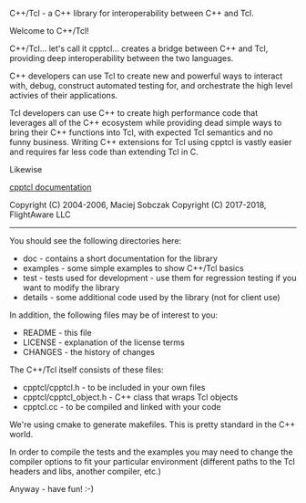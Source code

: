 C++/Tcl - a C++ library for interoperability between C++ and Tcl.

Welcome to C++/Tcl!

C++/Tcl... let's call it cpptcl... creates a bridge between C++ and Tcl, providing deep interoperability between the two languages.

C++ developers can use Tcl to create new and powerful ways to interact with, debug, construct automated testing for, and orchestrate the high level activies of their applications.

Tcl developers can use C++ to create high performance code that leverages all of the C++ ecosystem while providing dead simple ways to bring their C++ functions into Tcl, with expected Tcl semantics and no funny business. Writing C++ extensions for Tcl using cpptcl is vastly easier and requires far less code than extending Tcl in C.

Likewise 

[cpptcl documentation](https://github.com/flightaware/cpptcl/tree/master/doc)

Copyright (C) 2004-2006, Maciej Sobczak
Copyright (C) 2017-2018, FlightAware LLC

---

You should see the following directories here:

- doc      - contains a short documentation for the library
- examples - some simple examples to show C++/Tcl basics
- test     - tests used for development - use them for regression testing
             if you want to modify the library
- details  - some additional code used by the library (not for client use)

In addition, the following files may be of interest to you:

- README   - this file
- LICENSE  - explanation of the license terms
- CHANGES  - the history of changes


The C++/Tcl itself consists of these files:
- cpptcl/cpptcl.h - to be included in your own files
- cpptcl/cpptcl_object.h - C++ class that wraps Tcl objects
- cpptcl.cc - to be compiled and linked with your code

We're using cmake to generate makefiles.  This is pretty standard in the C++ world.

In order to compile the tests and the examples you may need to change the compiler options to fit your particular environment (different paths to the Tcl headers and libs, another compiler, etc.)

Anyway - have fun! :-)
